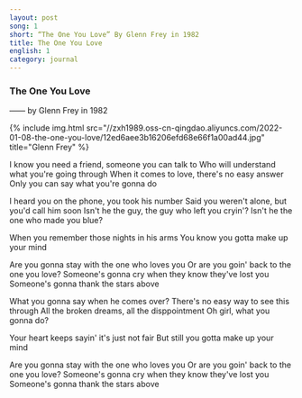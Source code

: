 ```yaml
---
layout: post
song: 1
short: “The One You Love” By Glenn Frey in 1982
title: The One You Love
english: 1
category: journal
---
```


### The One You Love

—— by Glenn Frey in 1982

{% include img.html src="//zxh1989.oss-cn-qingdao.aliyuncs.com/2022-01-08-the-one-you-love/12ed6aee3b16206efd68e66f1a00ad44.jpg" title="Glenn Frey" %}

I know you need a friend, someone you can talk to
Who will understand what you're going through
When it comes to love, there's no easy answer
Only you can say what you're gonna do

I heard you on the phone, you took his number
Said you weren't alone, but you'd call him soon
Isn't he the guy, the guy who left you cryin'?
Isn't he the one who made you blue?

When you remember those nights in his arms
You know you gotta make up your mind

Are you gonna stay with the one who loves you
Or are you goin' back to the one you love?
Someone's gonna cry when they know they've lost you
Someone's gonna thank the stars above

What you gonna say when he comes over?
There's no easy way to see this through
All the broken dreams, all the disppointment
Oh girl, what you gonna do?

Your heart keeps sayin' it's just not fair
But still you gotta make up your mind

Are you gonna stay with the one who loves you
Or are you goin' back to the one you love?
Someone's gonna cry when they know they've lost you
Someone's gonna thank the stars above
